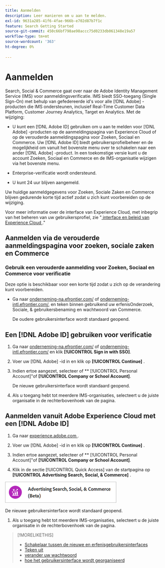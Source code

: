 ```yaml
---
title: Aanmelden
description: Leer manieren om u aan te melden.
exl-id: 9631a285-41f6-4fae-966b-e702d87b7f1c
feature: Search Getting Started
source-git-commit: 450c66bf798ae98accc75d0233db061348e19a57
workflow-type: tm+mt
source-wordcount: '363'
ht-degree: 0%

---
```


# Aanmelden

Search, Social &amp; Commerce gaat over naar de Adobe Identity Management Service (IMS) voor aanmeldingsverificatie. IMS biedt SSO-toegang (Single Sign-On) met behulp van gefedereerde id&#39;s voor alle [!DNL Adobe] -producten die IMS ondersteunen, inclusief Real-Time Customer Data Platform, Customer Journey Analytics, Target en Analytics. Met de wijziging:

* U kunt een [!DNL Adobe ID] gebruiken om u aan te melden voor [!DNL Adobe] -producten op de aanmeldingspagina van Experience Cloud of op de verouderde aanmeldingspagina voor Zoeken, Sociaal en Commerce. Uw [!DNL Adobe ID] biedt gebruikersprofielbeheer en de mogelijkheid om vanuit het bovenste menu over te schakelen naar een ander [!DNL Adobe] -product. In een toekomstige versie kunt u de account Zoeken, Sociaal en Commerce en de IMS-organisatie wijzigen via het bovenste menu.

* Enterprise-verificatie wordt ondersteund.

* U kunt 24 uur blijven aangemeld.

Uw huidige aanmeldgegevens voor Zoeken, Sociale Zaken en Commerce blijven gedurende korte tijd actief zodat u zich kunt voorbereiden op de wijziging.

Voor meer informatie over de interface van Experience Cloud, met inbegrip van het beheren van uw gebruikersprofiel, zie &quot;[ interface en beleid van Experience Cloud ](https://experienceleague.adobe.com/en/docs/core-services/interface/experience-cloud).&quot;

## Aanmelden via de verouderde aanmeldingspagina voor zoeken, sociale zaken en Commerce

### Gebruik een verouderde aanmelding voor Zoeken, Sociaal en Commerce voor verificatie

Deze optie is beschikbaar voor een korte tijd zodat u zich op de verandering kunt voorbereiden.

* Ga naar [ onderneming-na.efrontier.com/](https://enterprise-na.efrontier.com/) of [ onderneming-intl.efrontier.com/](https://enterprise-intl.efrontier.com/), en teken binnen gebruikend uw erfenisOnderzoek, Sociale, &amp; gebruikersbenaming en wachtwoord van Commerce.

  De oudere gebruikersinterface wordt standaard geopend.

## Een [!DNL Adobe ID] gebruiken voor verificatie

1. Ga naar [ onderneming-na.efrontier.com/](https://enterprise-na.efrontier.com/) of [ onderneming-intl.efrontier.com/](https://enterprise-intl.efrontier.com/) en klik **[!UICONTROL Sign in with SSO]**.

1. Voer uw [!DNL Adobe] -id in en klik op **[!UICONTROL Continue]** .

1. Indien ertoe aangezet, selecteer of ** [!UICONTROL Personal Account]&quot;of **[!UICONTROL Company or School Account]**.<!-- Will it necessarily be "Company or School Account?" -->

   De nieuwe gebruikersinterface wordt standaard geopend.

1. Als u toegang hebt tot meerdere IMS-organisaties, selecteert u de juiste organisatie in de rechterbovenhoek van de pagina.

## Aanmelden vanuit Adobe Experience Cloud met een [!DNL Adobe ID]

<!-- Later, give them the new direct URL(s) to our UI so they don't have to select the product. -->

1. Ga naar [ experience.adobe.com ](https://experience.adobe.com).

1. Voer uw [!DNL Adobe] -id in en klik op **[!UICONTROL Continue]** .

1. Indien ertoe aangezet, selecteer of ** [!UICONTROL Personal Account]&quot;of **[!UICONTROL Company or School Account]**.<!-- Will it necessarily be "Company or School Account?" -->

1. Klik in de sectie [!UICONTROL Quick Access] van de startpagina op **[!UICONTROL Advertising Search, Social, & Commerce]** .

![ Advertising Onderzoek, Sociale, &amp; Commerce) ](/help/search-social-commerce/assets/search-social-commerce-logo.png " Advertising Onderzoek, Sociale, &amp; Commerce) ")

De nieuwe gebruikersinterface wordt standaard geopend.

1. Als u toegang hebt tot meerdere IMS-organisaties, selecteert u de juiste organisatie in de rechterbovenhoek van de pagina.

>[!MORELIKETHIS]
>
>* [ Schakelaar tussen de nieuwe en erfenisgebruikersinterfaces ](ui-switch.md)
>* [ Teken uit ](sign-out.md)
>* [ verander uw wachtwoord ](/help/search-social-commerce/tools/password-change.md)
>* [ hoe het gebruikersinterface wordt georganiseerd ](user-interface.md)

